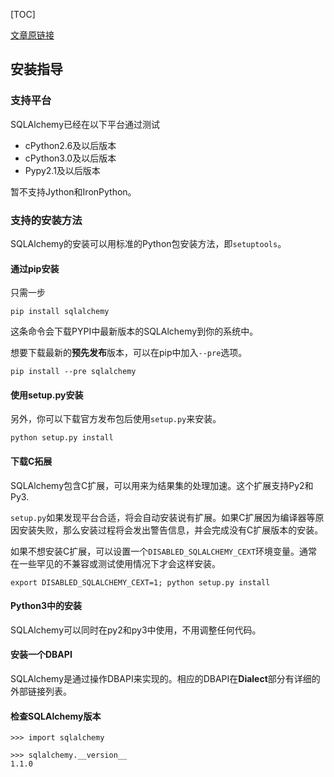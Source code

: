 [TOC]

[文章原链接](http://docs.sqlalchemy.org/en/rel_1_1/intro.html)

## 安装指导

### 支持平台

SQLAlchemy已经在以下平台通过测试

* cPython2.6及以后版本
* cPython3.0及以后版本
* Pypy2.1及以后版本

暂不支持Jython和IronPython。

### 支持的安装方法

SQLAlchemy的安装可以用标准的Python包安装方法，即`setuptools`。

#### 通过pip安装

只需一步

    pip install sqlalchemy

这条命令会下载PYPI中最新版本的SQLAlchemy到你的系统中。

想要下载最新的**预先发布**版本，可以在pip中加入`--pre`选项。

    pip install --pre sqlalchemy

#### 使用setup.py安装

另外，你可以下载官方发布包后使用`setup.py`来安装。

    python setup.py install

#### 下载C拓展

SQLAlchemy包含C扩展，可以用来为结果集的处理加速。这个扩展支持Py2和Py3.

`setup.py`如果发现平台合适，将会自动安装说有扩展。如果C扩展因为编译器等原因安装失败，那么安装过程将会发出警告信息，并会完成没有C扩展版本的安装。

如果不想安装C扩展，可以设置一个`DISABLED_SQLALCHEMY_CEXT`环境变量。通常在一些罕见的不兼容或测试使用情况下才会这样安装。

    export DISABLED_SQLALCHEMY_CEXT=1; python setup.py install

#### Python3中的安装

SQLAlchemy可以同时在py2和py3中使用，不用调整任何代码。

#### 安装一个DBAPI

SQLAlchemy是通过操作DBAPI来实现的。相应的DBAPI在**Dialect**部分有详细的外部链接列表。

#### 检查SQLAlchemy版本

```shell
>>> import sqlalchemy

>>> sqlalchemy.__version__
1.1.0
```